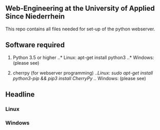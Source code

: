 ## Web-Engineering at the University of Applied Since Niederrhein

This repo contains all files needed for set-up of the python webserver.

## Software required

1. Python 3.5 or higher
..* Linux: apt-get install python3
..* Windows: (please see)

2. cherrpy (for webserver programming)
..*Linux: sudo apt-get install python3-pip && pip3 install CherryPy
..* Windows: (please see)

## Headline


### Linux


### Windows
